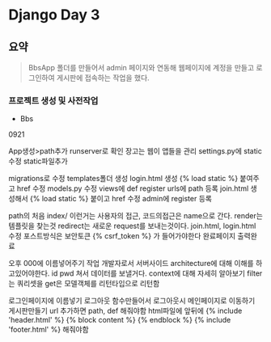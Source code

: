 # Django Day 3

## 요약

> BbsApp 폴더를 만들어서 admin 페이지와 연동해 웹페이지에 계정을 만들고 로그인하여 게시판에 접속하는 작업을 했다.

### 프로젝트 생성 및 사전작업

- Bbs







0921

App생성>path추가
runserver로 확인
장고는 웹이 앱들을 관리
settings.py에 static 수정
static파일추가

migrations로 수정
templates폴더 생성 login.html 생성
{% load static %} 붙여주고 href 수정
models.py 수정
views에 def register
urls에 path 등록
join.html 생성해서 {% load static %} 붙이고 href 수정
admin에 register 등록

path의 처음 index/ 이런거는 사용자의 접근, 코드의접근은 name으로 간다.
render는 템플릿을 찾는것
redirect는 새로운 request를 보내는것이다.
join.html, login.html 수정
포스트방식은 보안토큰 {% csrf_token %} 가 들어가야한다
완료페이지 출력완료

오후
000에 이름넣어주기 작업
개발자로서 서버사이드 architecture에 대해 이해를 하고있어야한다.
id pwd 쳐서 데이터를 보낼거다.
context에 대해 자세히 알아보기
filter는 쿼리셋을 get은 모델객체를 리턴타입으로 리턴함

로그인페이지에 이름넣기
로그아웃 함수만들어서 로그아웃시 메인페이지로 이동하기
게시판만들기
url 추가하면 path, def 해줘야함
html파일에 앞뒤에
{% include 'header.html' %}
{% block content %}
{% endblock %}
{% include 'footer.html' %}
해줘야함
